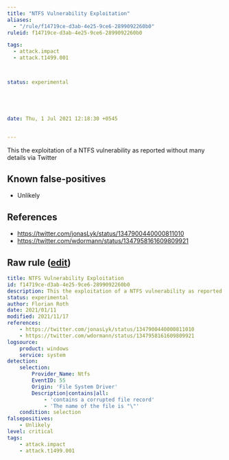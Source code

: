 ```yaml
---
title: "NTFS Vulnerability Exploitation"
aliases:
  - "/rule/f14719ce-d3ab-4e25-9ce6-2899092260b0"
ruleid: f14719ce-d3ab-4e25-9ce6-2899092260b0

tags:
  - attack.impact
  - attack.t1499.001



status: experimental





date: Thu, 1 Jul 2021 12:18:30 +0545


---
```


This the exploitation of a NTFS vulnerability as reported without many details via Twitter

<!--more-->


## Known false-positives

* Unlikely



## References

* https://twitter.com/jonasLyk/status/1347900440000811010
* https://twitter.com/wdormann/status/1347958161609809921


## Raw rule ([edit](https://github.com/SigmaHQ/sigma/edit/master/rules/windows/builtin/system/win_ntfs_vuln_exploit.yml))
```yaml
title: NTFS Vulnerability Exploitation
id: f14719ce-d3ab-4e25-9ce6-2899092260b0
description: This the exploitation of a NTFS vulnerability as reported without many details via Twitter
status: experimental
author: Florian Roth
date: 2021/01/11
modified: 2021/11/17
references:
    - https://twitter.com/jonasLyk/status/1347900440000811010
    - https://twitter.com/wdormann/status/1347958161609809921
logsource:
    product: windows
    service: system
detection:
    selection:
        Provider_Name: Ntfs
        EventID: 55
        Origin: 'File System Driver'
        Description|contains|all: 
            - 'contains a corrupted file record'
            - 'The name of the file is "\"'
    condition: selection
falsepositives:
    - Unlikely
level: critical
tags:
    - attack.impact 
    - attack.t1499.001
```
